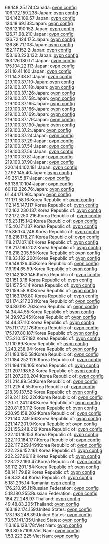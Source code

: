 68.148.25.174:Canada: [ovpn config](vpn/68_148_25_174.ovpn)  
106.172.159.238:Japan: [ovpn config](vpn/106_172_159_238.ovpn)  
124.142.109.57:Japan: [ovpn config](vpn/124_142_109_57.ovpn)  
124.18.69.133:Japan: [ovpn config](vpn/124_18_69_133.ovpn)  
126.12.190.152:Japan: [ovpn config](vpn/126_12_190_152.ovpn)  
126.71.98.210:Japan: [ovpn config](vpn/126_71_98_210.ovpn)  
126.72.124.175:Japan: [ovpn config](vpn/126_72_124_175.ovpn)  
126.86.71.108:Japan: [ovpn config](vpn/126_86_71_108.ovpn)  
152.117.152.2:Japan: [ovpn config](vpn/152_117_152_2.ovpn)  
153.163.223.132:Japan: [ovpn config](vpn/153_163_223_132.ovpn)  
153.176.180.171:Japan: [ovpn config](vpn/153_176_180_171.ovpn)  
175.104.22.113:Japan: [ovpn config](vpn/175_104_22_113.ovpn)  
211.10.41.160:Japan: [ovpn config](vpn/211_10_41_160.ovpn)  
211.14.238.81:Japan: [ovpn config](vpn/211_14_238_81.ovpn)  
219.100.37.110:Japan: [ovpn config](vpn/219_100_37_110.ovpn)  
219.100.37.118:Japan: [ovpn config](vpn/219_100_37_118.ovpn)  
219.100.37.126:Japan: [ovpn config](vpn/219_100_37_126.ovpn)  
219.100.37.158:Japan: [ovpn config](vpn/219_100_37_158.ovpn)  
219.100.37.165:Japan: [ovpn config](vpn/219_100_37_165.ovpn)  
219.100.37.166:Japan: [ovpn config](vpn/219_100_37_166.ovpn)  
219.100.37.169:Japan: [ovpn config](vpn/219_100_37_169.ovpn)  
219.100.37.179:Japan: [ovpn config](vpn/219_100_37_179.ovpn)  
219.100.37.190:Japan: [ovpn config](vpn/219_100_37_190.ovpn)  
219.100.37.2:Japan: [ovpn config](vpn/219_100_37_2.ovpn)  
219.100.37.24:Japan: [ovpn config](vpn/219_100_37_24.ovpn)  
219.100.37.29:Japan: [ovpn config](vpn/219_100_37_29.ovpn)  
219.100.37.54:Japan: [ovpn config](vpn/219_100_37_54.ovpn)  
219.100.37.56:Japan: [ovpn config](vpn/219_100_37_56.ovpn)  
219.100.37.81:Japan: [ovpn config](vpn/219_100_37_81.ovpn)  
219.100.37.90:Japan: [ovpn config](vpn/219_100_37_90.ovpn)  
220.144.102.181:Japan: [ovpn config](vpn/220_144_102_181.ovpn)  
27.92.145.40:Japan: [ovpn config](vpn/27_92_145_40.ovpn)  
49.251.5.87:Japan: [ovpn config](vpn/49_251_5_87.ovpn)  
59.136.10.104:Japan: [ovpn config](vpn/59_136_10_104.ovpn)  
60.112.226.76:Japan: [ovpn config](vpn/60_112_226_76.ovpn)  
61.44.171.96:Japan: [ovpn config](vpn/61_44_171_96.ovpn)  
111.171.58.16:Korea Republic of: [ovpn config](vpn/111_171_58_16.ovpn)  
112.145.147.117:Korea Republic of: [ovpn config](vpn/112_145_147_117.ovpn)  
112.162.230.137:Korea Republic of: [ovpn config](vpn/112_162_230_137.ovpn)  
112.172.250.216:Korea Republic of: [ovpn config](vpn/112_172_250_216.ovpn)  
115.23.115.142:Korea Republic of: [ovpn config](vpn/115_23_115_142.ovpn)  
115.40.171.137:Korea Republic of: [ovpn config](vpn/115_40_171_137.ovpn)  
115.86.174.246:Korea Republic of: [ovpn config](vpn/115_86_174_246.ovpn)  
118.216.178.211:Korea Republic of: [ovpn config](vpn/118_216_178_211.ovpn)  
118.217.107.161:Korea Republic of: [ovpn config](vpn/118_217_107_161.ovpn)  
118.217.190.202:Korea Republic of: [ovpn config](vpn/118_217_190_202.ovpn)  
118.218.205.55:Korea Republic of: [ovpn config](vpn/118_218_205_55.ovpn)  
118.33.182.200:Korea Republic of: [ovpn config](vpn/118_33_182_200.ovpn)  
119.148.126.45:Korea Republic of: [ovpn config](vpn/119_148_126_45.ovpn)  
119.194.65.59:Korea Republic of: [ovpn config](vpn/119_194_65_59.ovpn)  
121.142.183.146:Korea Republic of: [ovpn config](vpn/121_142_183_146.ovpn)  
121.151.3.18:Korea Republic of: [ovpn config](vpn/121_151_3_18.ovpn)  
121.157.54.14:Korea Republic of: [ovpn config](vpn/121_157_54_14.ovpn)  
121.159.58.83:Korea Republic of: [ovpn config](vpn/121_159_58_83.ovpn)  
121.163.176.80:Korea Republic of: [ovpn config](vpn/121_163_176_80.ovpn)  
121.174.217.231:Korea Republic of: [ovpn config](vpn/121_174_217_231.ovpn)  
124.80.192.76:Korea Republic of: [ovpn config](vpn/124_80_192_76.ovpn)  
14.34.44.55:Korea Republic of: [ovpn config](vpn/14_34_44_55.ovpn)  
14.39.97.245:Korea Republic of: [ovpn config](vpn/14_39_97_245.ovpn)  
14.44.37.110:Korea Republic of: [ovpn config](vpn/14_44_37_110.ovpn)  
175.117.172.176:Korea Republic of: [ovpn config](vpn/175_117_172_176.ovpn)  
175.197.80.187:Korea Republic of: [ovpn config](vpn/175_197_80_187.ovpn)  
175.210.157.192:Korea Republic of: [ovpn config](vpn/175_210_157_192.ovpn)  
1.11.10.69:Korea Republic of: [ovpn config](vpn/1_11_10_69.ovpn)  
1.243.238.94:Korea Republic of: [ovpn config](vpn/1_243_238_94.ovpn)  
211.183.190.58:Korea Republic of: [ovpn config](vpn/211_183_190_58.ovpn)  
211.184.252.126:Korea Republic of: [ovpn config](vpn/211_184_252_126.ovpn)  
211.194.116.105:Korea Republic of: [ovpn config](vpn/211_194_116_105.ovpn)  
211.207.198.52:Korea Republic of: [ovpn config](vpn/211_207_198_52.ovpn)  
211.207.200.204:Korea Republic of: [ovpn config](vpn/211_207_200_204.ovpn)  
211.214.89.54:Korea Republic of: [ovpn config](vpn/211_214_89_54.ovpn)  
211.225.4.55:Korea Republic of: [ovpn config](vpn/211_225_4_55.ovpn)  
218.39.137.52:Korea Republic of: [ovpn config](vpn/218_39_137_52.ovpn)  
219.241.120.226:Korea Republic of: [ovpn config](vpn/219_241_120_226.ovpn)  
220.71.241.148:Korea Republic of: [ovpn config](vpn/220_71_241_148.ovpn)  
220.81.80.112:Korea Republic of: [ovpn config](vpn/220_81_80_112.ovpn)  
220.95.158.202:Korea Republic of: [ovpn config](vpn/220_95_158_202.ovpn)  
221.140.249.56:Korea Republic of: [ovpn config](vpn/221_140_249_56.ovpn)  
221.147.201.9:Korea Republic of: [ovpn config](vpn/221_147_201_9.ovpn)  
221.155.248.212:Korea Republic of: [ovpn config](vpn/221_155_248_212.ovpn)  
222.101.16.153:Korea Republic of: [ovpn config](vpn/222_101_16_153.ovpn)  
222.110.184.177:Korea Republic of: [ovpn config](vpn/222_110_184_177.ovpn)  
222.117.229.149:Korea Republic of: [ovpn config](vpn/222_117_229_149.ovpn)  
222.236.152.161:Korea Republic of: [ovpn config](vpn/222_236_152_161.ovpn)  
222.237.96.118:Korea Republic of: [ovpn config](vpn/222_237_96_118.ovpn)  
223.222.193.47:Korea Republic of: [ovpn config](vpn/223_222_193_47.ovpn)  
39.112.201.184:Korea Republic of: [ovpn config](vpn/39_112_201_184.ovpn)  
58.141.79.89:Korea Republic of: [ovpn config](vpn/58_141_79_89.ovpn)  
59.8.32.44:Korea Republic of: [ovpn config](vpn/59_8_32_44.ovpn)  
5.181.235.14:Romania: [ovpn config](vpn/5_181_235_14.ovpn)  
176.210.95.11:Russian Federation: [ovpn config](vpn/176_210_95_11.ovpn)  
5.18.180.255:Russian Federation: [ovpn config](vpn/5_18_180_255.ovpn)  
184.22.248.97:Thailand: [ovpn config](vpn/184_22_248_97.ovpn)  
49.48.83.205:Thailand: [ovpn config](vpn/49_48_83_205.ovpn)  
163.182.174.159:United States: [ovpn config](vpn/163_182_174_159.ovpn)  
173.198.248.39:United States: [ovpn config](vpn/173_198_248_39.ovpn)  
73.57.141.135:United States: [ovpn config](vpn/73_57_141_135.ovpn)  
113.166.128.178:Viet Nam: [ovpn config](vpn/113_166_128_178.ovpn)  
183.80.57.109:Viet Nam: [ovpn config](vpn/183_80_57_109.ovpn)  
1.53.223.225:Viet Nam: [ovpn config](vpn/1_53_223_225.ovpn)  

